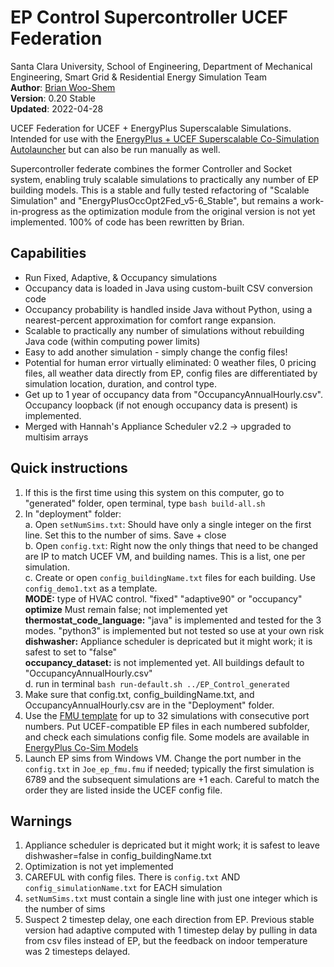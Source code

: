 # EP Control Supercontroller UCEF Federation

Santa Clara University, 
School of Engineering,
Department of Mechanical Engineering,
Smart Grid & Residential Energy Simulation Team  
__Author__: [Brian Woo-Shem](www.brianwooshem.com)  
__Version__: 0.20 Stable     
__Updated__: 2022-04-28  

UCEF Federation for UCEF + EnergyPlus Superscalable Simulations. Intended for use with the [EnergyPlus + UCEF Superscalable Co-Simulation Autolauncher](https://github.com/SCU-Smart-Grid-CPS/EnergyPlus-UCEF-Autolauncher) but can also be run manually as well.

Supercontroller federate combines the former Controller and Socket system, enabling truly scalable simulations to practically any number of EP building models. This is a stable and fully tested refactoring of "Scalable Simulation" and "EnergyPlusOccOpt2Fed\_v5-6\_Stable", but remains a work-in-progress as the optimization module from the original version is not yet implemented. 100% of code has been rewritten by Brian. 

## Capabilities

- Run Fixed, Adaptive, & Occupancy simulations
- Occupancy data is loaded in Java using custom-built CSV conversion code
- Occupancy probability is handled inside Java without Python, using a nearest-percent approximation for comfort range expansion.
- Scalable to practically any number of simulations without rebuilding Java code (within computing power limits)
- Easy to add another simulation - simply change the config files!
- Potential for human error virtually eliminated: 0 weather files, 0 pricing files, all weather data directly from EP, config files are differentiated by simulation location, duration, and control type.
- Get up to 1 year of occupancy data from "OccupancyAnnualHourly.csv". Occupancy loopback (if not enough occupancy data is present) is implemented.
- Merged with Hannah's Appliance Scheduler v2.2 -> upgraded to multisim arrays

## Quick instructions

1. If this is the first time using this system on this computer, go to "generated" folder, open terminal, type `bash build-all.sh`
2. In "deployment" folder:  
	a. Open `setNumSims.txt`: Should have only a single integer on the first line. Set this to the number of sims. Save + close   
	b. Open `config.txt`: Right now the only things that need to be changed are IP to match UCEF VM, and building names. This is a list, one per simulation.  
	c. Create or open `config_buildingName.txt` files for each building. Use `config_demo1.txt` as a template.   
	__MODE:__ type of HVAC control. "fixed" "adaptive90" or "occupancy"   
	__optimize__ Must remain false; not implemented yet   
	__thermostat\_code\_language:__ "java" is implemented and tested for the 3 modes. "python3" is implemented but not tested so use at your own risk   
	__dishwasher:__ Appliance scheduler is depricated but it might work; it is safest to set to "false"   
	__occupancy\_dataset:__ is not implemented yet. All buildings default to "OccupancyAnnualHourly.csv"   
	d. run in terminal `bash run-default.sh ../EP_Control_generated`  
3. Make sure that config.txt, config_buildingName.txt, and OccupancyAnnualHourly.csv are in the "Deployment" folder.
4. Use the [FMU template](https://github.com/SCU-Smart-Grid-CPS/Energy-Plus-Co-Sim-Models/releases/tag/FMU) for up to 32 simulations with consecutive port numbers. Put UCEF-compatible EP files in each numbered subfolder, and check each simulations config file. Some models are available in [EnergyPlus Co-Sim Models](https://github.com/SCU-Smart-Grid-CPS/Energy-Plus-Co-Sim-Models)
5. Launch EP sims from Windows VM. Change the port number in the `config.txt` in `Joe_ep_fmu.fmu` if needed; typically the first simulation is 6789 and the subsequent simulations are +1 each. Careful to match the order they are listed inside the UCEF config file.


## Warnings

1. Appliance scheduler is depricated but it might work; it is safest to leave dishwasher=false in config_buildingName.txt
3. Optimization is not yet implemented
4. CAREFUL with config files. There is `config.txt` AND `config_simulationName.txt` for EACH simulation
5. `setNumSims.txt` must contain a single line with just one integer which is the number of sims
6. Suspect 2 timestep delay, one each direction from EP. Previous stable version had adaptive computed with 1 timestep delay by pulling in data from csv files instead of EP, but the feedback on indoor temperature was 2 timesteps delayed.
